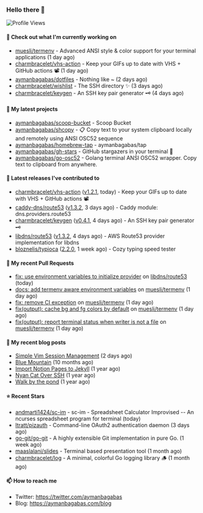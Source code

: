### Hello there 👋

![Profile Views](https://komarev.com/ghpvc/?username=aymanbagabas&label=PROFILE+VIEWS)

#### 👷 Check out what I'm currently working on

- [muesli/termenv](https://github.com/muesli/termenv) - Advanced ANSI style &amp; color support for your terminal applications (1 day ago)
- [charmbracelet/vhs-action](https://github.com/charmbracelet/vhs-action) - Keep your GIFs up to date with VHS &#43; GitHub actions 📽️ (1 day ago)
- [aymanbagabas/dotfiles](https://github.com/aymanbagabas/dotfiles) - Nothing like ~ (2 days ago)
- [charmbracelet/wishlist](https://github.com/charmbracelet/wishlist) - The SSH directory ✨ (3 days ago)
- [charmbracelet/keygen](https://github.com/charmbracelet/keygen) - An SSH key pair generator 🗝️ (4 days ago)

#### 🌱 My latest projects

- [aymanbagabas/scoop-bucket](https://github.com/aymanbagabas/scoop-bucket) - Scoop Bucket
- [aymanbagabas/shcopy](https://github.com/aymanbagabas/shcopy) - 📋 Copy text to your system clipboard locally and remotely using ANSI OSC52 sequence
- [aymanbagabas/homebrew-tap](https://github.com/aymanbagabas/homebrew-tap) - aymanbagabas/tap
- [aymanbagabas/gh-stars](https://github.com/aymanbagabas/gh-stars) - GitHub stargazers in your terminal 🌟
- [aymanbagabas/go-osc52](https://github.com/aymanbagabas/go-osc52) - Golang terminal ANSI OSC52 wrapper. Copy text to clipboard from anywhere.

#### 🔭 Latest releases I've contributed to

- [charmbracelet/vhs-action](https://github.com/charmbracelet/vhs-action) ([v1.2.1](https://github.com/charmbracelet/vhs-action/releases/tag/v1.2.1), today) - Keep your GIFs up to date with VHS &#43; GitHub actions 📽️
- [caddy-dns/route53](https://github.com/caddy-dns/route53) ([v1.3.2](https://github.com/caddy-dns/route53/releases/tag/v1.3.2), 3 days ago) - Caddy module: dns.providers.route53
- [charmbracelet/keygen](https://github.com/charmbracelet/keygen) ([v0.4.1](https://github.com/charmbracelet/keygen/releases/tag/v0.4.1), 4 days ago) - An SSH key pair generator 🗝️
- [libdns/route53](https://github.com/libdns/route53) ([v1.3.2](https://github.com/libdns/route53/releases/tag/v1.3.2), 4 days ago) - AWS Route53 provider implementation for libdns
- [bloznelis/typioca](https://github.com/bloznelis/typioca) ([2.2.0](https://github.com/bloznelis/typioca/releases/tag/2.2.0), 1 week ago) - Cozy typing speed tester

#### 🔨 My recent Pull Requests

- [fix: use environment variables to initialize provider](https://github.com/libdns/route53/pull/46) on [libdns/route53](https://github.com/libdns/route53) (today)
- [docs: add termenv aware environment variables](https://github.com/muesli/termenv/pull/134) on [muesli/termenv](https://github.com/muesli/termenv) (1 day ago)
- [fix: remove CI exception](https://github.com/muesli/termenv/pull/133) on [muesli/termenv](https://github.com/muesli/termenv) (1 day ago)
- [fix(output): cache bg and fg colors by default](https://github.com/muesli/termenv/pull/132) on [muesli/termenv](https://github.com/muesli/termenv) (1 day ago)
- [fix(output): report terminal status when writer is not a file](https://github.com/muesli/termenv/pull/131) on [muesli/termenv](https://github.com/muesli/termenv) (1 day ago)

#### 📜 My recent blog posts

- [Simple Vim Session Management](https://aymanbagabas.com/blog/2023/04/13/simple-vim-session-management.html) (2 days ago)
- [Blue Mountain](https://aymanbagabas.com/blog/2022/06/02/blue-mountain.html) (10 months ago)
- [Import Notion Pages to Jekyll](https://aymanbagabas.com/blog/2022/03/29/import-notion-pages-to-jekyll.html) (1 year ago)
- [Nyan Cat Over SSH](https://aymanbagabas.com/blog/2022/03/25/nyan-cat-over-ssh.html) (1 year ago)
- [Walk by the pond](https://aymanbagabas.com/blog/2022/03/10/walk-by-the-pond.html) (1 year ago)

#### ⭐ Recent Stars

- [andmarti1424/sc-im](https://github.com/andmarti1424/sc-im) - sc-im - Spreadsheet Calculator Improvised -- An ncurses spreadsheet program for terminal (today)
- [ltratt/pizauth](https://github.com/ltratt/pizauth) - Command-line OAuth2 authentication daemon (3 days ago)
- [go-git/go-git](https://github.com/go-git/go-git) - A highly extensible Git implementation in pure Go. (1 week ago)
- [maaslalani/slides](https://github.com/maaslalani/slides) - Terminal based presentation tool (1 month ago)
- [charmbracelet/log](https://github.com/charmbracelet/log) - A minimal, colorful Go logging library 🪵 (1 month ago)

#### 📫 How to reach me

- Twitter: https://twitter.com/aymanbagabas
- Blog: https://aymanbagabas.com/blog
